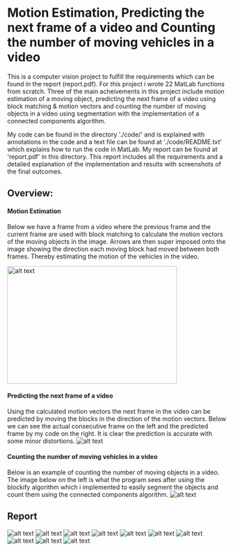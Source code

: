 # Motion Estimation, Predicting the next frame of a video and Counting the number of moving vehicles in a video

This is a computer vision project to fulfill the requirements which can be found in the report (report.pdf). For this project i wrote 22 MatLab functions from scratch. Three of the main acheivements in this project include motion estimation of a moving object, predicting the next frame of a video using block matching & motion vectors and counting the number of moving objects in a video using segmentation with the implementation of a connected components algorithm.

My code can be found in the directory './code/' and is explained with annotations in the code and a text file can be found at './code/README.txt' which explains how to run the code in MatLab. My report can be found at 'report.pdf' in this directory. This report includes all the requirements and a detailed explanation of the implementation and results with screenshots of the final outcomes.

## Overview:
#### Motion Estimation
Below we have a frame from a video where the previous frame and the current frame are used with block matching to calculate the motion vectors of the moving objects in the image. Arrows are then super imposed onto the image showing the direction each moving block had moved between both frames. Thereby estimating the motion of the vehicles in the video.

<img src="https://github.com/HarrishanSK/MotionEstimation/blob/master/images/motionField.jpg" alt="alt text" width ="390" height ="270">

#### Predicting the next frame of a video
Using the calculated motion vectors the next frame in the video can be predicted by moving the blocks in the direction of the motion vectors. Below we can see the actual consecutive frame on the left and the predicted frame by my code on the right. It is clear the prediction is accurate with some minor distortions.
<img src="https://github.com/HarrishanSK/MotionEstimation/blob/master/images/predictedFrame.png" alt="alt text">

#### Counting the number of moving vehicles in a video
Below is an example of counting the number of moving objects in a video. The image below on the left is what the program sees after using the blockify algorithm which i implemented to easily segment the objects and count them using the connected components algorithm.
<img src="https://github.com/HarrishanSK/MotionEstimation/blob/master/images/counting.png" alt="alt text">


## Report
<img src="https://github.com/HarrishanSK/MotionEstimation/blob/master/images/page1.png" alt="alt text">
<img src="https://github.com/HarrishanSK/MotionEstimation/blob/master/images/page2.png" alt="alt text">
<img src="https://github.com/HarrishanSK/MotionEstimation/blob/master/images/page3.png" alt="alt text">
<img src="https://github.com/HarrishanSK/MotionEstimation/blob/master/images/page4.png" alt="alt text">
<img src="https://github.com/HarrishanSK/MotionEstimation/blob/master/images/page5.png" alt="alt text">
<img src="https://github.com/HarrishanSK/MotionEstimation/blob/master/images/page6.png" alt="alt text">
<img src="https://github.com/HarrishanSK/MotionEstimation/blob/master/images/page7.png" alt="alt text">
<img src="https://github.com/HarrishanSK/MotionEstimation/blob/master/images/page8.png" alt="alt text">
<img src="https://github.com/HarrishanSK/MotionEstimation/blob/master/images/page9.png" alt="alt text">
<img src="https://github.com/HarrishanSK/MotionEstimation/blob/master/images/page10.png" alt="alt text">
